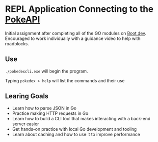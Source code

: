 # REPL Application Connecting to the [PokeAPI](https://pokeapi.co/)

Initial assignment after completing all of the GO modules on [Boot.dev](https://www.boot.dev). Encouraged to work individually with a guidance video to help with roadblocks.

## Use

`./pokedexcli.exe` will begin the program.

Typing `pokedex > help` will list the commands and their use

## Learing Goals
  
  - Learn how to parse JSON in Go
  - Practice making HTTP requests in Go
  - Learn how to build a CLI tool that makes interacting with a back-end server easier
  - Get hands-on practice with local Go development and tooling
  - Learn about caching and how to use it to improve performance
